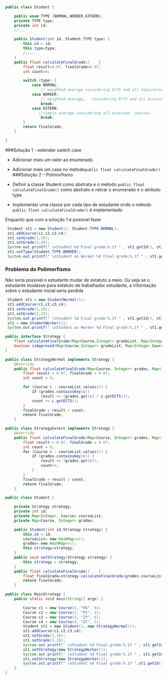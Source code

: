 ```java
public class Student {

    public enum TYPE {NORMAL,WORKER,EXTERN};
    private TYPE type;
    private int id;
    //...

    public Student(int id, Student.TYPE type) {
        this.id = id;
        this.type=type;
        /....
    }
    public float calculateFinalGrade()    {
        float result=0.0f, finalGrade=0.0f;
        int count=0;

        switch (type) {
            case NORMAL:
                // weighted average considering ECTS and all registered courses           
            case WORKER:
                // weighted average,   considering ECTS and all assessed  courses
                break;
            case EXTERN:
               //simple average considering all assessed  courses            
                break;
        }
        return finalGrade;
    }

}
```


###Solução 1 - estender switch case
- Adicionar mais um valor ao enumerado
- Adicionar mais um case no método`` public float calculateFinalGrade() ``
###Solução 2 – Polimorfismo

- Definir a classe Student como abstrata e o método  `` public float calculateFinalGrade() `` 
como abstrato e retirar o enumerado e o atributo type
- Implementar uma classe por cada tipo de estudante onde o método   `` public float calculateFinalGrade() `` é implementado






Enquanto que com a solução 1 é possivel fazer
```java
 Student st1 = new Student(1, Student.TYPE.NORMAL);
 st1.addCourse(c1,c2,c3,c4);
 st1.setGrade(1,10);
 st1.setGrade(2,20);
 System.out.printf(" \nStudent %d Final grade:%.1f " , st1.getId(), st1.calculateFinalGrade());
 st1.setType(Student.TYPE.WORKER);
 System.out.printf(" \nStudent as Worker %d Final grade:%.1f " , st1.getId(), st1.calculateFinalGrade());
```
### Problema do Polimorfismo
Não seria possivel o estudante mudar de estatuto a meio. Ou seja se o estudante mudasse para estatuto de trabalhador estudante, a informação sobre o estudante inicial seria perdida

```java
 Student st1 = new StudentNormal(1);
 st1.addCourse(c1,c2,c3,c4);
 st1.setGrade(1,10);
 st1.setGrade(2,20);
 System.out.printf(" \nStudent %d Final grade:%.1f " , st1.getId(), st1.calculateFinalGrade());
 st1 = new StudentWorker(1); 
 System.out.printf(" \nStudent as Worker %d Final grade:%.1f " , st1.getId(), st1.calculateFinalGrade());
```


```java
public interface Strategy {
    float calculateFinalGrade(Map<Course,Integer> gradeList, Map<Integer,Course> courseList);
    boolean isApproved(Map<Course,Integer> gradeList, Map<Integer,Course> courseList);
}
```

```java
public class StrategyNormal implements Strategy {
    @Override
    public float calculateFinalGrade(Map<Course, Integer> grades, Map<Integer, Course> courseList) {
        float result = 0.0f, finalGrade = 0.0f;
        int count = 0;

        for (Course c : courseList.values()) {
            if (grades.containsKey(c))
                result += (grades.get(c) * c.getECTS());
            count += c.getECTS();
        }
        finalGrade = result / count;
        return finalGrade;
    }
```
```java
public class StrategyExtern implements Strategy {
    @Override
    public float calculateFinalGrade(Map<Course, Integer> grades, Map<Integer, Course> courseList) {
        float result = 0.0f, finalGrade = 0.0f;
        int count = 0;
        for (Course c : courseList.values()) {
            if (grades.containsKey(c)) {
                result += (grades.get(c));
                count++;
            }
        }
        finalGrade = result / count;
        return finalGrade;
    }
```
```java
public class Student {

    private Strategy strategy;
    private int id;
    private Map<Integer, Course> courseList;
    private Map<Course, Integer> grades;

    public Student(int id,Strategy strategy) {
        this.id = id;
        courseList= new HashMap<>();
        grades= new HashMap<>();
        this.strategy=strategy;
    }
    public void setStrategy(Strategy strategy) {
        this.strategy = strategy;
    }
    public float calculateFinalGrade()    {
        float finalGrade=strategy.calculateFinalGrade(grades,courseList);
        return finalGrade;
    }
```


```java
public class MainStrategy {
    public static void main(String[] args) {

        Course c1 = new Course(1, "PA", 6);
        Course c2 = new Course(2, "PI", 2);
        Course c3 = new Course(3, "IP", 6);
        Course c4 = new Course(4, "GT", 5);
        Student st1 = new Student(1, new StrategyNormal());
        st1.addCourse(c1,c2,c3,c4);
        st1.setGrade(1,10);
        st1.setGrade(2,20);
        System.out.printf(" \nStudent %d Final grade:%.1f " , st1.getId(), st1.calculateFinalGrade());
        st1.setStrategy(new StrategyWorker());
        System.out.printf(" \nStudent %d Final grade:%.1f " , st1.getId(), st1.calculateFinalGrade());
        st1.setStrategy(new StrategyWorker());
        System.out.printf(" \nStudent %d Final grade:%.1f ",st1.getId(), st1.calculateFinalGrade());
    }
}


```